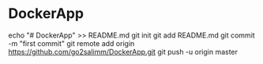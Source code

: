 # DockerApp
echo "# DockerApp" >> README.md
git init
git add README.md
git commit -m "first commit"
git remote add origin https://github.com/go2salimm/DockerApp.git
git push -u origin master
